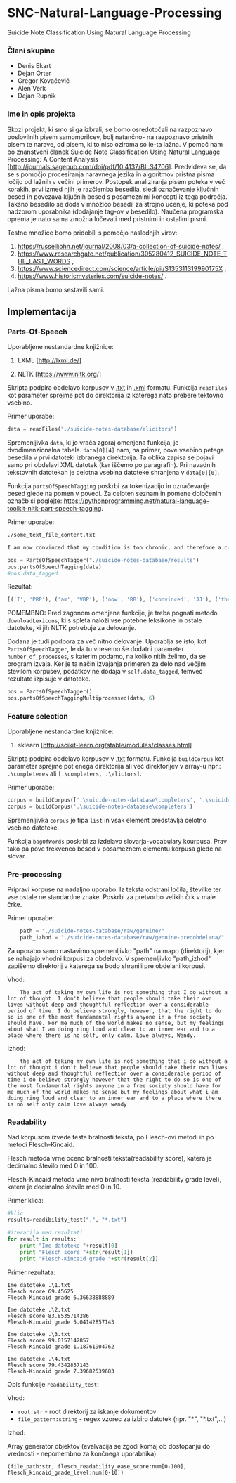# SNC-Natural-Language-Processing
Suicide Note Classification Using Natural Language Processing

### Člani skupine

- Denis Ekart
- Dejan Orter
- Gregor Kovačevič
- Alen Verk
- Dejan Rupnik

### Ime in opis projekta

Skozi projekt, ki smo si ga izbrali, se bomo osredotočali na razpoznavo poslovilnih pisem samomorilcev, bolj natančno- na razpoznavo pristnih pisem te narave, od pisem, ki to niso oziroma so le-ta lažna. V pomoč nam bo znanstveni članek Suicide Note Classification Using Natural Language Processing: A Content Analysis [http://journals.sagepub.com/doi/pdf/10.4137/BII.S4706]. Predvideva se, da se s pomočjo procesiranja naravnega jezika in algoritmov pristna pisma ločijo od lažnih v večini primerov. Postopek analiziranja pisem poteka v več korakih, prvi izmed njih je razčlemba besedila, sledi označevanje ključnih besed in povezava ključnih besed s posameznimi koncepti iz tega področja. Takšno besedilo se doda v množico besedil za strojno učenje, ki poteka pod nadzorom uporabnika (dodajanje tag-ov v besedilo). Naučena programska oprema je nato sama zmožna ločevati med pristnimi in ostalimi pismi.  

Testne množice bomo pridobili s pomočjo naslednjih virov:

1. https://russelljohn.net/journal/2008/03/a-collection-of-suicide-notes/ ,
2. https://www.researchgate.net/publication/305280412_SUICIDE_NOTE_THE_LAST_WORDS ,
3. https://www.sciencedirect.com/science/article/pii/S135311319990175X ,
4. https://www.historicmysteries.com/suicide-notes/ .

Lažna pisma bomo sestavili sami.



## Implementacija

### Parts-Of-Speech
Uporabljene nestandardne knjižnice: 

1. LXML [http://lxml.de/]

2. NLTK [https://www.nltk.org/]


Skripta podpira obdelavo korpusov v <u>.txt</u> in <u>.xml</u> formatu. Funkcija `readFiles` kot parameter sprejme pot do direktorija iz katerega nato prebere tektovno vsebino.

Primer uporabe:

```python
data = readFiles("./suicide-notes-database/elicitors")
```

Spremenljivka `data`, ki jo vrača zgoraj omenjena funkcija, je dvodimenzionalna tabela. `data[0][4]` nam, na primer, pove vsebino petega besedila v prvi datoteki izbranega direktorija. Ta oblika zapisa se pojavi samo pri obdelavi XML datotek (ker iščemo po paragrafih). Pri navadnih tekstovnih datotekah je celotna vsebina datoteke shranjena v `data[0][0]`.

Funkcija `partsOfSpeechTagging` poskrbi za tokenizacijo in označevanje besed glede na pomen v povedi. Za celoten seznam in pomene določenih označb si poglejte: https://pythonprogramming.net/natural-language-toolkit-nltk-part-speech-tagging. 

Primer uporabe:

```txt
./some_text_file_content.txt

I am now convinced that my condition is too chronic, and therefore a cure is doubtful. All of a sudden all will and determination to fight has left me. I did desperately want to get well. But it was not to be–I am defeated and exhausted physically and emotionally. Try not to grieve. Be glad I am at least free from the miseries and loneliness I have endured for so long.
```

```python
pos = PartsOfSpeechTagger("./suicide-notes-database/results")
pos.partsOfSpeechTagging(data)
#pos.data_tagged
```

Rezultat:

```python
[('I', 'PRP'), ('am', 'VBP'), ('now', 'RB'), ('convinced', 'JJ'), ('that', 'IN'), ('my', 'PRP$'), ('condition', 'NN'), ('is', 'VBZ'), ('too', 'RB'), ('chronic', 'JJ'), (',', ','), ('and', 'CC'), ('therefore', 'RB'), ('a', 'DT'), ('cure', 'NN'), ('is', 'VBZ'), ('doubtful', 'JJ'), ('.', '.'), ('All', 'DT'), ('of', 'IN'), ('a', 'DT'), ('sudden', 'JJ'), ('all', 'DT'), ('will', 'MD'), ('and', 'CC'), ('determination', 'NN'), ('to', 'TO'), ('fight', 'NN'), ('has', 'VBZ'), ('left', 'VBN'), ('me', 'PRP'), ('.', '.'), ('I', 'PRP'), ('did', 'VBD'), ('desperately', 'RB'), ('want', 'VB'), ('to', 'TO'), ('get', 'VB'), ('well', 'RB'), ('.', '.'), ('But', 'CC'), ('it', 'PRP'), ('was', 'VBD'), ('not', 'RB'), ('to', 'TO'), ('be\xe2\x80\x93I', 'VB'), ('am', 'VBP'), ('defeated', 'VBN'), ('and', 'CC'), ('exhausted', 'VBN'), ('physically', 'RB'), ('and', 'CC'), ('emotionally', 'RB'), ('.', '.'), ('Try', 'VB'), ('not', 'RB'), ('to', 'TO'), ('grieve', 'VB'), ('.', '.'), ('Be', 'NNP'), ('glad', 'JJ'), ('I', 'PRP'), ('am', 'VBP'), ('at', 'IN'), ('least', 'JJS'), ('free', 'JJ'), ('from', 'IN'), ('the', 'DT'), ('miseries', 'NNS'), ('and', 'CC'), ('loneliness', 'NN'), ('I', 'PRP'), ('have', 'VBP'), ('endured', 'VBN'), ('for', 'IN'), ('so', 'RB'), ('long', 'RB'), ('.', '.')]
```

POMEMBNO: Pred zagonom omenjene funkcije, je treba pognati metodo `downloadLexicons`, ki s spleta naloži vse potebne leksikone in ostale datoteke, ki jih NLTK potrebuje za delovanje.

Dodana je tudi podpora za več nitno delovanje. Uporablja se isto, kot `PartsOfSpeechTagger`, le da tu vnesemo še dodatni parameter `number_of_processes`, s katerim podamo, na koliko nitih želimo, da se program izvaja. Ker je ta način izvajanja primeren za delo nad večjim številom korpusev, podatkov ne dodaja v `self.data_tagged`, temveč rezultate izpisuje v datoteke.

```python
pos = PartsOfSpeechTagger()
pos.partsOfSpeechTaggingMultiprocessed(data, 6)
```

### Feature selection
Uporabljene nestandardne knjižnice:

1. sklearn [http://scikit-learn.org/stable/modules/classes.html]

Skripta podpira obdelavo korpusov v <u>.txt</u> formatu. Funkcija `buildCorpus` kot parameter sprejme pot enega direktorija ali več direktorijev v array-u npr.: `.\completeres` ali `[.\completers, .\elictors]`.

Primer uporabe:

```python
corpus = buildCorpus(['.\suicide-notes-database\completers', '.\suicide-notes-database\elicitors'])
corpus = buildCorpus('.\suicide-notes-database\completers')
```
Spremenljivka `corpus` je tipa `list` in vsak element predstavlja celotno vsebino datoteke.


Funkcija `bagOfWords` poskrbi za izdelavo slovarja-vocabulary kourpusa. Prav tako pa pove frekvenco besed v posameznem elementu korpusa glede na slovar.

### Pre-processing
Pripravi korpuse na nadaljno uporabo. Iz teksta odstrani ločila, številke ter vse ostale ne standardne znake. Poskrbi za pretvorbo velikih črk v male črke.

Primer uporabe:

```python
    path = "./suicide-notes-database/raw/genuine/"
    path_izhod = "./suicide-notes-database/raw/genuine-predobdelana/"
```

Za uporabo samo nastavimo spremenljivko "path" na mapo (direktorij), kjer se nahajajo vhodni korpusi za obdelavo. V spremenljivko "path_izhod" zapišemo direktorij v katerega se bodo shranili pre obdelani korpusi.

Vhod:

```text
    The act of taking my own life is not something that I do without a lot of thought. I don't believe that people should take their own lives without deep and thoughtful reflection over a considerable period of time. I do believe strongly, however, that the right to do so is one of the most fundamental rights anyone in a free society should have. For me much of the world makes no sense, but my feelings about what I am doing ring loud and clear to an inner ear and to a place where there is no self, only calm. Love always, Wendy.
```

Izhod:

```text
	the act of taking my own life is not something that i do without a lot of thought i don't believe that people should take their own lives without deep and thoughtful reflection over a considerable period of time i do believe strongly however that the right to do so is one of the most fundamental rights anyone in a free society should have for me much of the world makes no sense but my feelings about what i am doing ring loud and clear to an inner ear and to a place where there is no self only calm love always wendy
```
### Readability

Nad korpusom izvede teste bralnosti teksta, po Flesch-ovi metodi in po metodi Flesch-Kincaid.

Flesch metoda vrne oceno bralnosti teksta(readability score), katera je decimalno število med 0 in 100.

Flesch-Kincaid metoda vrne nivo bralnosti teksta (readability grade level), katera je decimalno število med 0 in 10.

Primer klica:

```python
#klic
results=readibility_test(".", "*.txt")

#iteracija med rezultati
for result in results:
    print "Ime datoteke "+result[0]
    print "Flesch score "+str(result[1])
    print "Flesch-Kincaid grade "+str(result[2])
```

Primer rezultata:

```
Ime datoteke .\1.txt
Flesch score 69.45625
Flesch-Kincaid grade 6.36638888889

Ime datoteke .\2.txt
Flesch score 83.8535714286
Flesch-Kincaid grade 5.04142857143

Ime datoteke .\3.txt
Flesch score 99.0157142857
Flesch-Kincaid grade 1.18761904762

Ime datoteke .\4.txt
Flesch score 79.4342857143
Flesch-Kincaid grade 7.39682539683
```



Opis funkcije `readability_test`:

Vhod: 

- `root:str` - root direktorij za iskanje dokumentov
- `file_pattern:string` - regex vzorec za izbiro datotek (npr. "*", "\*.txt",...)

Izhod:

Array generator objektov (evalvacija se zgodi komaj ob dostopanju do vrednosti - nepomembno za končnega uporabnika)

`(file_path:str, flesch_readability_ease_score:num[0-100], flesch_kincaid_grade_level:num[0-10])`